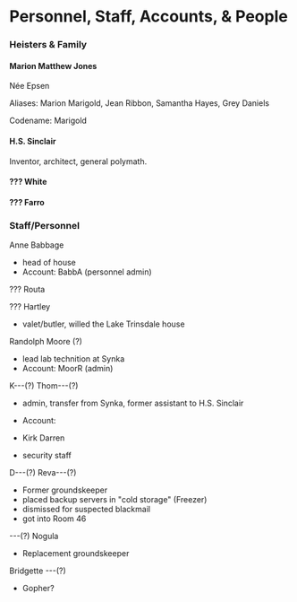 # Personnel, Staff, Accounts, & People

### Heisters & Family

#### Marion Matthew Jones

Née Epsen

Aliases: Marion Marigold, Jean Ribbon, Samantha Hayes, Grey Daniels

Codename: Marigold

#### H.S. Sinclair

Inventor, architect, general polymath.

#### ??? White

#### ??? Farro

### Staff/Personnel

Anne Babbage
- head of house
- Account: BabbA (personnel admin)

??? Routa

??? Hartley
- valet/butler, willed the Lake Trinsdale house

Randolph Moore (?)
- lead lab technition at Synka
- Account: MoorR (admin)

K---(?) Thom---(?)
- admin, transfer from Synka, former assistant to H.S. Sinclair
- Account:

- Kirk Darren
- security staff

D---(?) Reva---(?)
- Former groundskeeper
- placed backup servers in "cold storage" (Freezer)
- dismissed for suspected blackmail
- got into Room 46

---(?) Nogula
- Replacement groundskeeper

Bridgette ---(?)
- Gopher?

